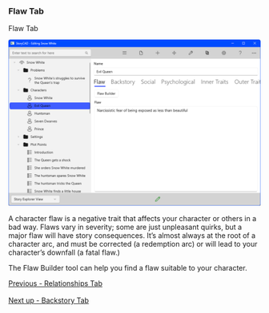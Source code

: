 ### Flaw Tab ###
Flaw Tab <br/>

![](Character-Flaw-Tab.png)

A character flaw is a negative trait that affects your character or others in a bad way. Flaws vary in severity; some are just unpleasant quirks, but a major flaw will have story consequences. It’s almost always at the root of a character arc, and must be corrected (a redemption arc) or will lead to your character’s downfall  (a fatal flaw.) <br/>

The Flaw Builder tool can help you find a flaw suitable to your character. <br/>


[Previous - Relationships Tab](Relationships_Tab.md) <br/><br/>
[Next up - Backstory Tab](Backstory_Tab.md)
